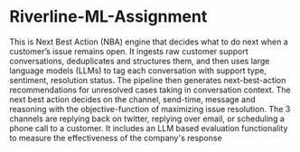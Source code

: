 # Riverline-ML-Assignment
This is Next Best Action (NBA) engine that decides what to do next when a customer’s issue remains open. It ingests raw customer support conversations, deduplicates and structures them, and then uses large language models (LLMs) to tag each conversation with support type, sentiment, resolution status. The pipeline then generates next-best-action recommendations for unresolved cases taking in conversation context. The next best action decides on the channel, send-time, message and reasoning with the objective-function of maximizing issue resolution. The 3 channels are replying back on twitter, replying over email, or scheduling a phone call to a customer. It includes an LLM based evaluation functionality to measure the effectiveness of the company's response
